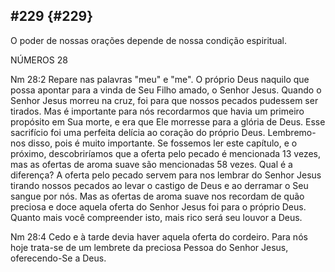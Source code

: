 ## #229 {#229}

O poder de nossas orações depende de nossa condição espiritual.

NÚMEROS 28

Nm 28:2 Repare nas palavras &quot;meu&quot; e &quot;me&quot;. O próprio Deus naquilo que possa apontar para a vinda de Seu Filho amado, o Senhor Jesus. Quando o Senhor Jesus morreu na cruz, foi para que nossos pecados pudessem ser tirados. Mas é importante para nós recordarmos que havia um primeiro propósito em Sua morte, e era que Ele morresse para a glória de Deus. Esse sacrifício foi uma perfeita delícia ao coração do próprio Deus. Lembremo-nos disso, pois é muito importante. Se fossemos ler este capítulo, e o próximo, descobriríamos que a oferta pelo pecado é mencionada 13 vezes, mas as ofertas de aroma suave são mencionadas 58 vezes. Qual é a diferença? A oferta pelo pecado servem para nos lembrar do Senhor Jesus tirando nossos pecados ao levar o castigo de Deus e ao derramar o Seu sangue por nós. Mas as ofertas de aroma suave nos recordam de quão preciosa e doce aquela oferta do Senhor Jesus foi para o próprio Deus. Quanto mais você compreender isto, mais rico será seu louvor a Deus.

Nm 28:4 Cedo e à tarde devia haver aquela oferta do cordeiro. Para nós hoje trata-se de um lembrete da preciosa Pessoa do Senhor Jesus, oferecendo-Se a Deus.